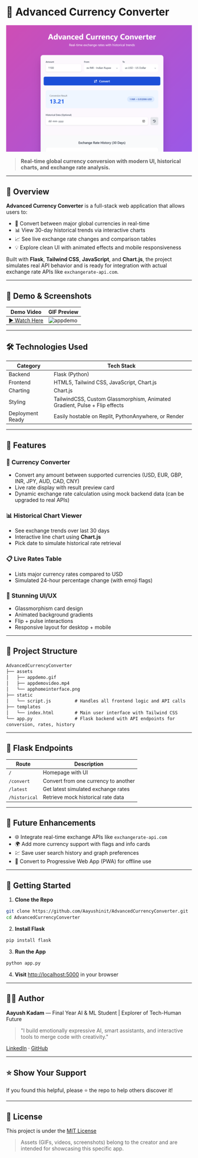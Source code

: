 # 💱 Advanced Currency Converter

![Homepage Preview](assets/apphomeinterface.png)

> **Real-time global currency conversion with modern UI, historical charts, and exchange rate analysis.**

---

## 🌟 Overview

**Advanced Currency Converter** is a full-stack web application that allows users to:

* 🔁 Convert between major global currencies in real-time
* 📊 View 30-day historical trends via interactive charts
* 📈 See live exchange rate changes and comparison tables
* 💡 Explore clean UI with animated effects and mobile responsiveness

Built with **Flask**, **Tailwind CSS**, **JavaScript**, and **Chart.js**, the project simulates real API behavior and is ready for integration with actual exchange rate APIs like `exchangerate-api.com`.

---

## 🎥 Demo & Screenshots

| Demo Video                               | GIF Preview             |
| ---------------------------------------- | ----------------------- |
| [▶️ Watch Here](assets/appdemovideo.mp4) | ![appdemo](assets/appdemo.gif) |

---

## 🛠️ Technologies Used

| Category         | Tech Stack                                                                 |
| ---------------- | -------------------------------------------------------------------------- |
| Backend          | Flask (Python)                                                             |
| Frontend         | HTML5, Tailwind CSS, JavaScript, Chart.js                                  |
| Charting         | Chart.js                                                                   |
| Styling          | TailwindCSS, Custom Glassmorphism, Animated Gradient, Pulse + Flip effects |
| Deployment Ready | Easily hostable on Replit, PythonAnywhere, or Render                       |

---

## 🔧 Features

### 🔁 Currency Converter

* Convert any amount between supported currencies (USD, EUR, GBP, INR, JPY, AUD, CAD, CNY)
* Live rate display with result preview card
* Dynamic exchange rate calculation using mock backend data (can be upgraded to real APIs)

### 📊 Historical Chart Viewer

* See exchange trends over last 30 days
* Interactive line chart using **Chart.js**
* Pick date to simulate historical rate retrieval

### 📋 Live Rates Table

* Lists major currency rates compared to USD
* Simulated 24-hour percentage change (with emoji flags)

### 🧊 Stunning UI/UX

* Glassmorphism card design
* Animated background gradients
* Flip + pulse interactions
* Responsive layout for desktop + mobile

---

## 📂 Project Structure

```
AdvancedCurrencyConverter
├── assets
│   ├── appdemo.gif
│   ├── appdemovideo.mp4
│   └── apphomeinterface.png
├── static
│   └── script.js         # Handles all frontend logic and API calls
├── templates
│   └── index.html        # Main user interface with Tailwind CSS
└── app.py                # Flask backend with API endpoints for conversion, rates, history
```

---

## 🔌 Flask Endpoints

| Route         | Description                          |
| ------------- | ------------------------------------ |
| `/`           | Homepage with UI                     |
| `/convert`    | Convert from one currency to another |
| `/latest`     | Get latest simulated exchange rates  |
| `/historical` | Retrieve mock historical rate data   |

---

## 🔄 Future Enhancements

* 🌐 Integrate real-time exchange APIs like `exchangerate-api.com`
* 🌍 Add more currency support with flags and info cards
* 💹 Save user search history and graph preferences
* 📱 Convert to Progressive Web App (PWA) for offline use

---

## 🚀 Getting Started

1. **Clone the Repo**

```bash
git clone https://github.com/Aayushinit/AdvancedCurrencyConverter.git
cd AdvancedCurrencyConverter
```

2. **Install Flask**

```bash
pip install flask
```

3. **Run the App**

```bash
python app.py
```

4. **Visit** [http://localhost:5000](http://localhost:5000) in your browser

---

## 👨‍💻 Author

**Aayush Kadam** — Final Year AI & ML Student | Explorer of Tech-Human Future

> "I build emotionally expressive AI, smart assistants, and interactive tools to merge code with creativity."

[LinkedIn](https://www.linkedin.com/in/aayush-kadam-a3454a2b8) · [GitHub](https://github.com/Aayushinit)

---

## ⭐️ Show Your Support

If you found this helpful, please ⭐ the repo to help others discover it!

---

## 📜 License

This project is under the [MIT License](LICENSE)

> Assets (GIFs, videos, screenshots) belong to the creator and are intended for showcasing this specific app.
